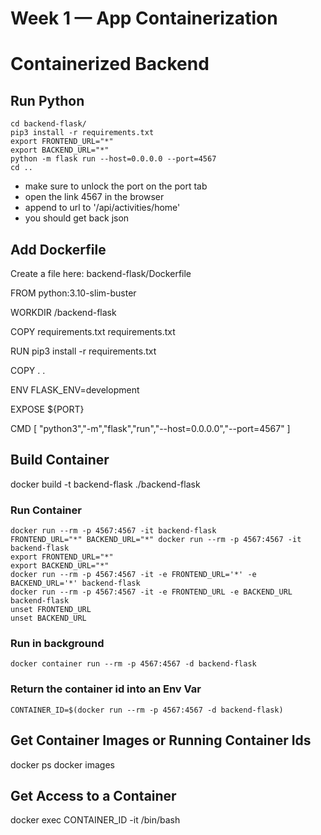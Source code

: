# Week 1 — App Containerization

# Containerized Backend

## Run Python

```
cd backend-flask/
pip3 install -r requirements.txt
export FRONTEND_URL="*"
export BACKEND_URL="*"
python -m flask run --host=0.0.0.0 --port=4567
cd ..
```

- make sure to unlock the port on the port tab
- open the link 4567 in the browser
- append to url to '/api/activities/home'
- you should get back json

## Add Dockerfile
Create a file here: backend-flask/Dockerfile

FROM python:3.10-slim-buster

WORKDIR /backend-flask

COPY requirements.txt requirements.txt

RUN pip3 install -r requirements.txt

COPY . .

ENV FLASK_ENV=development

EXPOSE ${PORT}

CMD [ "python3","-m","flask","run","--host=0.0.0.0","--port=4567" ]

## Build Container

docker build -t backend-flask ./backend-flask

### Run Container

```
docker run --rm -p 4567:4567 -it backend-flask
FRONTEND_URL="*" BACKEND_URL="*" docker run --rm -p 4567:4567 -it backend-flask
export FRONTEND_URL="*"
export BACKEND_URL="*"
docker run --rm -p 4567:4567 -it -e FRONTEND_URL='*' -e BACKEND_URL='*' backend-flask
docker run --rm -p 4567:4567 -it -e FRONTEND_URL -e BACKEND_URL backend-flask
unset FRONTEND_URL
unset BACKEND_URL
```

### Run in background

```
docker container run --rm -p 4567:4567 -d backend-flask
```

### Return the container id into an Env Var
```
CONTAINER_ID=$(docker run --rm -p 4567:4567 -d backend-flask)
```

## Get Container Images or Running Container Ids

docker ps
docker images

## Get Access to a Container

docker exec CONTAINER_ID -it /bin/bash
